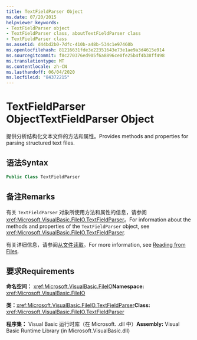 ```yaml
---
title: TextFieldParser Object
ms.date: 07/20/2015
helpviewer_keywords:
- TextFieldParser object
- TextFieldParser class, aboutTextFieldParser class
- TextFieldParser class
ms.assetid: d44bd2b0-7dfc-410b-a48b-534c1e97460b
ms.openlocfilehash: 81216631fde3e22351643e73e1ae9a3d4615e914
ms.sourcegitcommit: f8c270376ed905f6a8896ce0fe25b4f4b38ff498
ms.translationtype: MT
ms.contentlocale: zh-CN
ms.lasthandoff: 06/04/2020
ms.locfileid: "84372215"
---
```

# <a name="textfieldparser-object"></a><span data-ttu-id="2b110-102">TextFieldParser Object</span><span class="sxs-lookup"><span data-stu-id="2b110-102">TextFieldParser Object</span></span>
<span data-ttu-id="2b110-103">提供分析结构化文本文件的方法和属性。</span><span class="sxs-lookup"><span data-stu-id="2b110-103">Provides methods and properties for parsing structured text files.</span></span>  
  
## <a name="syntax"></a><span data-ttu-id="2b110-104">语法</span><span class="sxs-lookup"><span data-stu-id="2b110-104">Syntax</span></span>  
  
```vb  
Public Class TextFieldParser  
```  
  
## <a name="remarks"></a><span data-ttu-id="2b110-105">备注</span><span class="sxs-lookup"><span data-stu-id="2b110-105">Remarks</span></span>  
 <span data-ttu-id="2b110-106">有关 `TextFieldParser` 对象所使用方法和属性的信息，请参阅 <xref:Microsoft.VisualBasic.FileIO.TextFieldParser>。</span><span class="sxs-lookup"><span data-stu-id="2b110-106">For information about the methods and properties of the `TextFieldParser` object, see <xref:Microsoft.VisualBasic.FileIO.TextFieldParser>.</span></span>  
  
 <span data-ttu-id="2b110-107">有关详细信息，请参阅[从文件读取](../../developing-apps/programming/drives-directories-files/reading-from-files.md)。</span><span class="sxs-lookup"><span data-stu-id="2b110-107">For more information, see [Reading from Files](../../developing-apps/programming/drives-directories-files/reading-from-files.md).</span></span>  
  
## <a name="requirements"></a><span data-ttu-id="2b110-108">要求</span><span class="sxs-lookup"><span data-stu-id="2b110-108">Requirements</span></span>  
 <span data-ttu-id="2b110-109">**命名空间：** <xref:Microsoft.VisualBasic.FileIO></span><span class="sxs-lookup"><span data-stu-id="2b110-109">**Namespace:** <xref:Microsoft.VisualBasic.FileIO></span></span>  
  
 <span data-ttu-id="2b110-110">**类：**<xref:Microsoft.VisualBasic.FileIO.TextFieldParser></span><span class="sxs-lookup"><span data-stu-id="2b110-110">**Class:** <xref:Microsoft.VisualBasic.FileIO.TextFieldParser></span></span>  
  
 <span data-ttu-id="2b110-111">**程序集：** Visual Basic 运行时库（在 Microsoft. .dll 中）</span><span class="sxs-lookup"><span data-stu-id="2b110-111">**Assembly:** Visual Basic Runtime Library (in Microsoft.VisualBasic.dll)</span></span>
